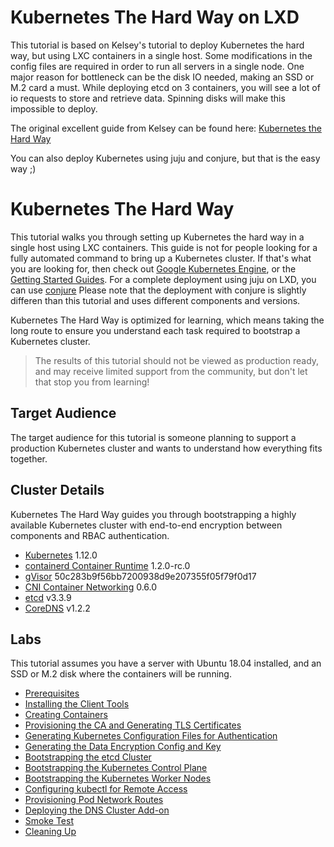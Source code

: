 # Kubernetes The Hard Way on LXD
This tutorial is based on Kelsey's tutorial to deploy Kubernetes the hard way, but using LXC containers in a single host. 
Some modifications in the config files are required in order to run all servers in a single node.
One major reason for bottleneck can be the disk IO needed, making an SSD or M.2 card a must. While deploying etcd on 3 containers, you will see a lot of io requests to store and retrieve data. Spinning disks will make this impossible to deploy.

The original excellent guide from Kelsey can be found here: [Kubernetes the Hard Way](https://github.com/kelseyhightower/kubernetes-the-hard-way)

You can also deploy Kubernetes using juju and conjure, but that is the easy way ;)

# Kubernetes The Hard Way

This tutorial walks you through setting up Kubernetes the hard way in a single host using LXC containers. This guide is not for people looking for a fully automated command to bring up a Kubernetes cluster. If that's what you are looking for, then check out [Google Kubernetes Engine](https://cloud.google.com/kubernetes-engine), or the [Getting Started Guides](http://kubernetes.io/docs/getting-started-guides/). For a complete deployment using juju on LXD, you can use [conjure](https://tutorials.ubuntu.com/tutorial/install-kubernetes-with-conjure-up#0) Please note that the deployment with conjure is slightly differen than this tutorial and uses different components and versions.

Kubernetes The Hard Way is optimized for learning, which means taking the long route to ensure you understand each task required to bootstrap a Kubernetes cluster.

> The results of this tutorial should not be viewed as production ready, and may receive limited support from the community, but don't let that stop you from learning!

## Target Audience

The target audience for this tutorial is someone planning to support a production Kubernetes cluster and wants to understand how everything fits together.

## Cluster Details

Kubernetes The Hard Way guides you through bootstrapping a highly available Kubernetes cluster with end-to-end encryption between components and RBAC authentication.

* [Kubernetes](https://github.com/kubernetes/kubernetes) 1.12.0
* [containerd Container Runtime](https://github.com/containerd/containerd) 1.2.0-rc.0
* [gVisor](https://github.com/google/gvisor) 50c283b9f56bb7200938d9e207355f05f79f0d17
* [CNI Container Networking](https://github.com/containernetworking/cni) 0.6.0
* [etcd](https://github.com/coreos/etcd) v3.3.9
* [CoreDNS](https://github.com/coredns/coredns) v1.2.2

## Labs

This tutorial assumes you have a server with Ubuntu 18.04 installed, and an SSD or M.2 disk where the containers will be running.

* [Prerequisites](docs/01-prerequisites.md)
* [Installing the Client Tools](docs/02-client-tools.md)
* [Creating Containers](docs/03-creating-containers.md)
* [Provisioning the CA and Generating TLS Certificates](docs/04-certificate-authority.md)
* [Generating Kubernetes Configuration Files for Authentication](docs/05-kubernetes-configuration-files.md)
* [Generating the Data Encryption Config and Key](docs/06-data-encryption-keys.md)
* [Bootstrapping the etcd Cluster](docs/07-bootstrapping-etcd.md)
* [Bootstrapping the Kubernetes Control Plane](docs/08-bootstrapping-kubernetes-controllers.md)
* [Bootstrapping the Kubernetes Worker Nodes](docs/09-bootstrapping-kubernetes-workers.md)
* [Configuring kubectl for Remote Access](docs/10-configuring-kubectl.md)
* [Provisioning Pod Network Routes](docs/11-pod-network-routes.md)
* [Deploying the DNS Cluster Add-on](docs/12-dns-addon.md)
* [Smoke Test](docs/13-smoke-test.md)
* [Cleaning Up](docs/14-cleanup.md)
